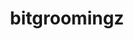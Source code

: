 ---
title: "bitgroomingz"
layout: cache
categories: [package, develop]
meta: {"versions": ["2022-10-14"], "compilers": ["cce@=15.0.1", "gcc@=11.1.0"], "oss": ["rhel8", "ubuntu20.04"], "platforms": ["linux"], "targets": ["x86_64_v3", "zen4"], "stacks": ["e4s", "e4s-cray-rhel", "root"], "num_specs": 6, "num_specs_by_stack": {"root": 6, "e4s-cray-rhel": 2, "e4s": 4}}
spec_details: [{"hash": "wuwdlercrzldemuss7uyjxhgbfgqdfe3", "compiler": "cce@=15.0.1", "versions": ["2022-10-14"], "os": "rhel8", "platform": "linux", "target": "zen4", "variants": ["build_system=cmake", "build_type=Release", "generator=make", "~ipo", "+shared"], "stacks": ["root", "e4s-cray-rhel"], "size": "-", "tarball": "https://binaries.spack.io/develop/build_cache/linux-rhel8-zen4/cce-15.0.1/bitgroomingz-2022-10-14/linux-rhel8-zen4-cce-15.0.1-bitgroomingz-2022-10-14-wuwdlercrzldemuss7uyjxhgbfgqdfe3.spack"}, {"hash": "evusjqudvzbp7sonnjxtzcg3zjuvwada", "compiler": "cce@=15.0.1", "versions": ["2022-10-14"], "os": "rhel8", "platform": "linux", "target": "zen4", "variants": ["build_system=cmake", "build_type=Release", "generator=make", "~ipo", "+shared"], "stacks": ["root", "e4s-cray-rhel"], "size": "-", "tarball": "https://binaries.spack.io/develop/build_cache/linux-rhel8-zen4/cce-15.0.1/bitgroomingz-2022-10-14/linux-rhel8-zen4-cce-15.0.1-bitgroomingz-2022-10-14-evusjqudvzbp7sonnjxtzcg3zjuvwada.spack"}, {"hash": "blvbaoib6dfaps2j4mgt6svusfsnnwxk", "compiler": "gcc@=11.1.0", "versions": ["2022-10-14"], "os": "ubuntu20.04", "platform": "linux", "target": "x86_64_v3", "variants": ["build_system=cmake", "build_type=Release", "generator=make", "~ipo", "+shared"], "stacks": ["root", "e4s"], "size": "-", "tarball": "https://binaries.spack.io/develop/build_cache/linux-ubuntu20.04-x86_64_v3/gcc-11.1.0/bitgroomingz-2022-10-14/linux-ubuntu20.04-x86_64_v3-gcc-11.1.0-bitgroomingz-2022-10-14-blvbaoib6dfaps2j4mgt6svusfsnnwxk.spack"}, {"hash": "b2gutcetfwt45ptqlypbcpvf2eg4fdyi", "compiler": "gcc@=11.1.0", "versions": ["2022-10-14"], "os": "ubuntu20.04", "platform": "linux", "target": "x86_64_v3", "variants": ["build_system=cmake", "build_type=Release", "generator=make", "~ipo", "+shared"], "stacks": ["root", "e4s"], "size": "-", "tarball": "https://binaries.spack.io/develop/build_cache/linux-ubuntu20.04-x86_64_v3/gcc-11.1.0/bitgroomingz-2022-10-14/linux-ubuntu20.04-x86_64_v3-gcc-11.1.0-bitgroomingz-2022-10-14-b2gutcetfwt45ptqlypbcpvf2eg4fdyi.spack"}, {"hash": "yg6ccwchfb5zxlhvivy4nhogtvz3aohv", "compiler": "gcc@=11.1.0", "versions": ["2022-10-14"], "os": "ubuntu20.04", "platform": "linux", "target": "x86_64_v3", "variants": ["build_system=cmake", "build_type=Release", "generator=make", "~ipo", "+shared"], "stacks": ["root", "e4s"], "size": "-", "tarball": "https://binaries.spack.io/develop/build_cache/linux-ubuntu20.04-x86_64_v3/gcc-11.1.0/bitgroomingz-2022-10-14/linux-ubuntu20.04-x86_64_v3-gcc-11.1.0-bitgroomingz-2022-10-14-yg6ccwchfb5zxlhvivy4nhogtvz3aohv.spack"}, {"hash": "amurtxjuyil3dkgwd6ugo6bqnbhxdsy4", "compiler": "gcc@=11.1.0", "versions": ["2022-10-14"], "os": "ubuntu20.04", "platform": "linux", "target": "x86_64_v3", "variants": ["build_system=cmake", "build_type=Release", "generator=make", "~ipo", "+shared"], "stacks": ["root", "e4s"], "size": "-", "tarball": "https://binaries.spack.io/develop/build_cache/linux-ubuntu20.04-x86_64_v3/gcc-11.1.0/bitgroomingz-2022-10-14/linux-ubuntu20.04-x86_64_v3-gcc-11.1.0-bitgroomingz-2022-10-14-amurtxjuyil3dkgwd6ugo6bqnbhxdsy4.spack"}]
---